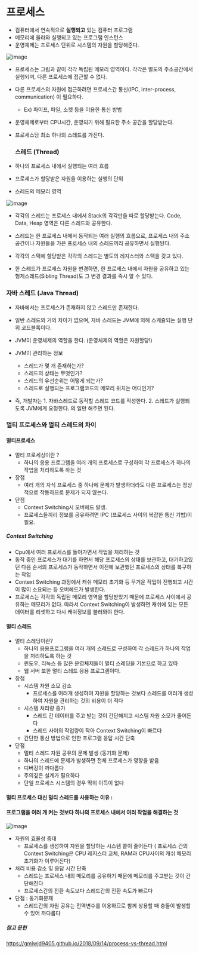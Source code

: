 # 프로세스

- 컴퓨터에서 연속적으로 **실행되고** 있는 컴퓨터 프로그램
- 메모리에 올라와 실행되고 있는 프로그램 인스턴스
- 운영체제는 프로세스 단위로 시스템의 자원을 할당해준다.

![image](https://user-images.githubusercontent.com/32324250/59440302-af791300-8e31-11e9-951b-b9e63b3fc875.png)

- 프로세스는 그림과 같이 각각 독립된 메모리 영역이다. 각각은 별도의 주소공간에서 실행되며, 다른 프로세스에 접근할 수 없다.


- 다른 프로세스의 자원에 접근하려면 프로세스간 통신(IPC, inter-process, communication) 이 필요하다. 

  - Ex) 파이프, 파일, 소켓 등을 이용한 통신 방법

- 운영체제로부터 CPU시간, 운영되기 위해 필요한 주소 공간을 할당받는다.

- 프로세스당 최소 하나의 스레드를 가진다.

  ### 스레드 (Thread)

- 하나의 프로세스 내에서 실행되는 여러 흐름

- 프로세스가 할당받은 자원을 이용하는 실행의 단위

- 스레드의 메모리 영역

![image](https://user-images.githubusercontent.com/32324250/59489380-fbbd6500-8ebc-11e9-9c8f-603d259bad5f.png)

- 각각의 스레드는 프로세스 내에서 Stack의 각각만을 따로 할당받는다. Code, Data, Heap 영역은 다른 스레드와 공유한다.

- 스레드는 한 프로세스 내에서 동작되는 여러 실행의 흐름으로, 프로세스 내의 주소공간이나 자원들을 가은 프로세스 내의 스레드끼리 공유하면서 실행된다.

- 각각의 스택에 할당받은 각각의 스레드는 별도의 레지스터와 스택을 갖고 있다.

- 한 스레드가 프로세스 자원을 변경하면, 한 프로세스 내에서 자원을 공유하고 있는 형제스레드(Sibling Thread)도 그 변경 결과를 즉시 알 수 있다.

  

### 자바 스레드 (Java Thread)

- 자바에서는 프로세스가 존재하지 않고 스레드만 존재한다. 

- 일반 스레드와 거의 차이가 없으며, 자바 스레드는 JVM에 의해 스케쥴되는 실행 단위 코드블록이다.
-  JVM이 운영체제의 역할을 한다. (운영체제의 역할은 자원할당!)
- JVM이 관리하는 정보
  - 스레드가 몇 개 존재하는가?
  - 스레드의 상태는 무엇인가?
  - 스레드의 우선순위는 어떻게 되는가?
  - 스레드로 실행되는 프로그램코드의 메모리 위치는 어디인가?

- 즉, 개발자는 1. 자바스레드로 동작할 스레드 코드를 작성한다. 2. 스레드가 실행되도록 JVM에게 요청한다. 의 일만 해주면 된다.

### 멀티 프로세스와 멀티 스레드의 차이

#### 멀티프로세스 

- 멀티 프로세싱이란 ?
  - 하나의 응용 프로그램을 여러 개의 프로세스로 구성하여 각 프로세스가 하나의 작업을 처리하도록 하는 것
- 장점
  - 여러 개의 자식 프로세스 중 하나에 문제가 발생하더라도 다른 프로세스는 정상적으로 작동하므로 문제가 되지 않는다.
- 단점
  - Context Switching시 오버헤드 발생. 
  - 프로세스들끼리 정보를 공유하려면 IPC (프로세스 사이의 복잡한 통신 기법)이 필요. 

##### Context Switching 

- Cpu에서 여러 프로세스를 돌아가면서 작업을 처리하는 것
- 동작 중인 프로세스가 대기를 하면서 해당 프로세스의 상태를 보관하고, 대기하고있던 다음 순서의 프로세스가 동작하면서 이전에 보관했던 프로세스의 상태를 복구하는 작업
- Context Switching 과정에서 캐쉬 메모리 초기화 등 무거운 작업이 진행되고 시간이 많이 소요되는 등 오버헤드가 발생한다.
- 프로세스는 각각의 독립된 메모리 영역을 할당받았기 때문에 프로세스 사이에서 공유하는 메모리가 없다. 따라서 Context Switching이 발생하면 캐쉬에 있는 모든 데이터를 리셋하고 다시 캐쉬정보를 불러와야 한다.

#### 멀티 스레드

- 멀티 스레딩이란?
  - 하나의 응용프로그램을 여러 개의 스레드로 구성하여 각 스레드가 하나의 작업을 처리하도록 하는 것
  - 윈도우, 리눅스 등 많은 운영체제들이 멀티 스레딩을 기본으로 하고 있따
  - 웹 서버 또한 멀티 스레드 응용 프로그램이다.
- 장점
  - 시스템 자원 소모 감소
    - 프로세스를 여러개 생성하여 자원을 할당하는 것보다 스레드를 여러개 생성하여 자원을 관리하는 것의 비용이 더 적다
  - 시스템 처리량 증가
    - 스레드 간 데이터를 주고 받는 것이 간단해지고 시스템 자원 소모가 줄어든다
    - 스레드 사이의 작업량이 작아 Context Switching이 빠르다
  - 간단한 통신 방법으로 인한 프로그램 응답 시간 단축
- 단점
  - 멀티 스레드 자원 공유의 문제 발생 (동기화 문제)
  - 하나의 스레드에 문제가 발생하면 전체 프로세스가 영향을 받음
  - 디버깅이 까다롭다
  - 주의깊은 설계가 필요하다
  - 단일 프로세스 시스템의 경우 딱히 이득이 없다



#### 멀티 프로세스 대신 멀티 스레드를 사용하는 이유 :

####  프로그램을 여러 개 켜는 것보다 하나의 프로세스 내에서 여러 작업을 해결하는 것

![image](https://user-images.githubusercontent.com/32324250/59489540-69699100-8ebd-11e9-8c2e-c0b650820e91.png)

- 자원의 효율성 증대
  - 프로세스를 생성하여 자원을 할당하는 시스템 콜이 줄어든다 ( 프로세스 간의 Context Switching은 CPU 레지스터 교체, RAM과 CPU사이의 캐쉬 메모리 초기화가 이루어진다)
- 처리 비용 감소 및 응답 시간 단축
  - 스레드는 프로세스 내의 메모리를 공유하기 때문에 메모리를 주고받는 것이 간단해진다
  - 프로세스간의 전환 속도보다 스레드간의 전환 속도가 빠르다
- 단점 : 동기화문제
  - 스레드간의 자원 공유는 전역변수를 이용하므로 함께 상용할 때 충돌이 발생할 수 있어 까다롭다 


##### 참고 문헌  

https://gmlwjd9405.github.io/2018/09/14/process-vs-thread.html